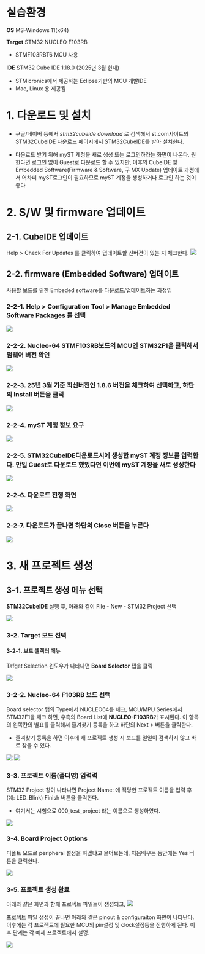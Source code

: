 # 실습환경 

**OS** MS-Windows 11(x64)

**Target** STM32 NUCLEO F103RB
 - STMF103RBT6 MCU 사용

**IDE** STM32 Cube IDE 1.18.0 (2025년 3월 현재)
 - STMicronics에서 제공하는 Eclipse기반의 MCU 개발IDE
 - Mac, Linux 용 제공됨

# 1. 다운로드 및 설치
 - 구글/네이버 등에서 *stm32cubeide download* 로 검색해서 st.com사이트의 STM32CubeIDE 다운로드 페이지에서 STM32CubeIDE를 받아 설치한다.

 - 다운로드 받기 위해 myST 계정을 새로 생성 또는 로그인하라는 화면이 나온다. 원한다면 로그인 없이 Guest로 다운로드 할 수 있지만, 이후의 CubeIDE 및 Embedded Software(Firmware & Software, 구 MX Update) 업데이트 과정에서 어차피 myST로그인이 필요하므로 myST 계정을 생성하거나 로그인 하는 것이 좋다

# 2. S/W 및 firmware 업데이트

## 2-1. CubeIDE 업데이트
 Help > Check For Updates 를 클릭하여 업데이트할 신버전이 있는 지 체크한다.
![](./img/UpdateCubeIde.png)

## 2-2. firmware (Embedded Software) 업데이트
 사용할 보드를 위한 Embeded software를 다운로드/업데이트하는 과정임

### 2-2-1. Help > Configuration Tool > Manage Embedded Software Packages 를 선택
![](./img/UpdateEmbeddedSoftwarePackages.png)

### 2-2-2.  Nucleo-64 STMF103RB보드의 MCU인 STM32F1을 클릭해서 펌웨어 버전 확인
![](./img/UpdateEmbeddedSoftwarePackages2_STM32F1.png)

### 2-2-3. 25년 3월 기준 최신버전인 1.8.6 버전을 체크하여 선택하고, 하단의 Install 버튼을 클릭
![](./img/UpdateEmbeddedSoftwarePackages3_STM32F1.png)

### 2-2-4. myST 계정 정보 요구
![](./img/Enter_myST_account.png)

### 2-2-5. STM32CubeIDE다운로드시에 생성한 myST 계정 정보를 입력한다. 만일 Guest로 다운로드 했었다면 이번에 myST 계정을 새로 생성한다
![](./img/Enter_myST_account2.png)

### 2-2-6. 다운로드 진행 화면
![](./img/Downloading_software_packages.png)

### 2-2-7. 다운로드가 끝나면 하단의 Close 버튼을 누른다
![](./img/EndUpdateEmbeddedSoftwarePackages.png)

# 3. 새 프로젝트 생성

## 3-1. 프로젝트 생성 메뉴 선택
**STM32CubeIDE** 실행 후, 아래와 같이 File - New - STM32 Project 선택 

![](./img/file_new_stm32project.png)

### 3-2. Target 보드 선택

#### 3-2-1. 보드 셀렉터 메뉴
Tafget Selection 윈도우가 나타나면 **Board Selector** 탭을 클릭

![](./img/Board_Selector1.png)

### 3-2-2. Nucleo-64 F103RB 보드 선택
Board selector 탭의 Type에서 NUCLEO64를 체크, MCU/MPU Series에서 STM32F1을 체크 하면, 우측의 Board List에 **NUCLEO-F103RB**가 표시된다. 이 항목의 왼쪽칸의 별표를 클릭해서 즐겨찾기 등록을 하고 하단의 Next > 버튼을 클릭한다. 
- 즐겨찾기 등록을 하면 이후에 새 프로젝트 생성 시 보드를 일일이 검색하지 않고 바로 찾을 수 있다.

![](./img/Board_Selector2.png)
![](./img/Board_Selector3.png)

### 3-3. 프로젝트 이름(폴더명) 입력력
STM32 Project 창이 나타나면 Project Name: 에 적당한 프로젝트 이름을 입력 후(예: LED_Blink) Finish 버튼을 클릭한다. 
 - 여기서는 시험으료 000_test_project 라는 이름으로 생성하였다.

![](./img/NewSTM32Project1.png)

### 3-4. Board Project Options 
 디폴트 모드로 peripheral 설정을 하겠냐고 물어보는데, 처음배우는 동안에는 Yes 버튼을 클릭한다.

![](./img/NewSTM32Project2.png)

### 3-5. 프로젝트 생성 완료

아래와 같은 화면과 함께 프로젝트 파일들이 생성되고,
![](./img/NewSTM32Project3.png)

프로젝트 파일 생성이 끝나면 아래와 같은 pinout & configuraiton 화면이 나타난다. 이후에는 각 프로젝트에 필요한 MCU의 pin설정 및 clock설정등을 진행하게 된다. 이후 단계는 각 예제 프로젝트에서 설명.

![](./img/NewSTM32Project4.png)

